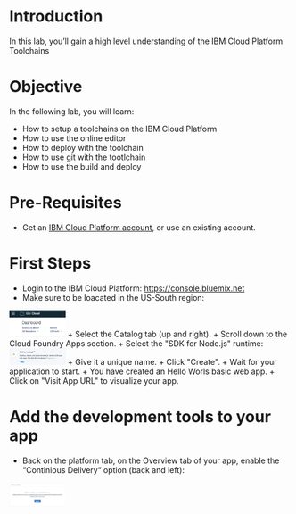 
# Introduction

In this lab, you’ll gain a high level understanding of the IBM Cloud Platform Toolchains



# Objective

In the following lab, you will learn:

+ How to setup a toolchains on the IBM Cloud Platform
+ How to use the online editor
+ How to deploy with the toolchain
+ How to use git with the tootlchain
+ How to use the build and deploy


# Pre-Requisites

+ Get an [IBM Cloud Platform account](https://console.bluemix.net/registration/), or use an existing account.


# First Steps

+ Login to the IBM Cloud Platform: https://console.bluemix.net
+ Make sure to be loacated in the US-South region:
<img src="./images/regionUS.png" width="20%"/>
+ Select the Catalog tab (up and right).
+ Scroll down to the Cloud Foundry Apps section.
+ Select the "SDK for Node.js" runtime:
<img src="./images/SDKNodejs.png" width="20%"/>
+ Give it a unique name.
+ Click "Create".
+ Wait for your application to start.
+ You have created an Hello Worls basic web app.
+ Click on "Visit App URL" to visualize your app.

# Add the development tools to your app
+ Back on the platform tab, on the Overview tab of your app, enable the “Continious Delivery“ option (back and left):
<img src="./images/continuous.png" width="20%"/>


